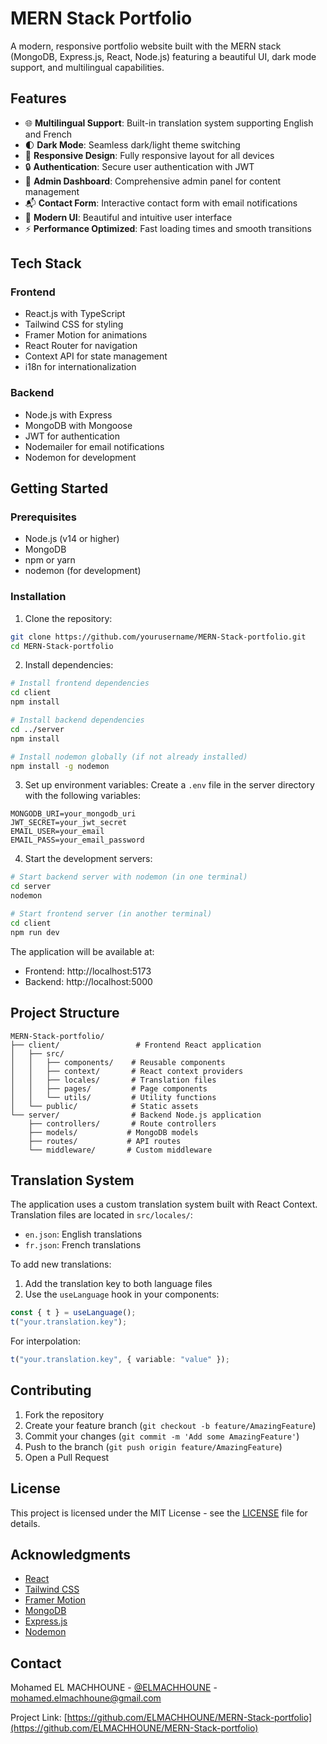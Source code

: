 # MERN Stack Portfolio

A modern, responsive portfolio website built with the MERN stack (MongoDB, Express.js, React, Node.js) featuring a beautiful UI, dark mode support, and multilingual capabilities.

## Features

- 🌐 **Multilingual Support**: Built-in translation system supporting English and French
- 🌓 **Dark Mode**: Seamless dark/light theme switching
- 📱 **Responsive Design**: Fully responsive layout for all devices
- 🔒 **Authentication**: Secure user authentication with JWT
- 👑 **Admin Dashboard**: Comprehensive admin panel for content management
- 📬 **Contact Form**: Interactive contact form with email notifications
- 🎨 **Modern UI**: Beautiful and intuitive user interface
- ⚡ **Performance Optimized**: Fast loading times and smooth transitions

## Tech Stack

### Frontend

- React.js with TypeScript
- Tailwind CSS for styling
- Framer Motion for animations
- React Router for navigation
- Context API for state management
- i18n for internationalization

### Backend

- Node.js with Express
- MongoDB with Mongoose
- JWT for authentication
- Nodemailer for email notifications
- Nodemon for development

## Getting Started

### Prerequisites

- Node.js (v14 or higher)
- MongoDB
- npm or yarn
- nodemon (for development)

### Installation

1. Clone the repository:

```bash
git clone https://github.com/yourusername/MERN-Stack-portfolio.git
cd MERN-Stack-portfolio
```

2. Install dependencies:

```bash
# Install frontend dependencies
cd client
npm install

# Install backend dependencies
cd ../server
npm install

# Install nodemon globally (if not already installed)
npm install -g nodemon
```

3. Set up environment variables:
   Create a `.env` file in the server directory with the following variables:

```env
MONGODB_URI=your_mongodb_uri
JWT_SECRET=your_jwt_secret
EMAIL_USER=your_email
EMAIL_PASS=your_email_password
```

4. Start the development servers:

```bash
# Start backend server with nodemon (in one terminal)
cd server
nodemon

# Start frontend server (in another terminal)
cd client
npm run dev
```

The application will be available at:

- Frontend: http://localhost:5173
- Backend: http://localhost:5000

## Project Structure

```
MERN-Stack-portfolio/
├── client/                 # Frontend React application
│   ├── src/
│   │   ├── components/    # Reusable components
│   │   ├── context/       # React context providers
│   │   ├── locales/       # Translation files
│   │   ├── pages/         # Page components
│   │   └── utils/         # Utility functions
│   └── public/            # Static assets
└── server/                # Backend Node.js application
    ├── controllers/       # Route controllers
    ├── models/           # MongoDB models
    ├── routes/           # API routes
    └── middleware/       # Custom middleware
```

## Translation System

The application uses a custom translation system built with React Context. Translation files are located in `src/locales/`:

- `en.json`: English translations
- `fr.json`: French translations

To add new translations:

1. Add the translation key to both language files
2. Use the `useLanguage` hook in your components:

```typescript
const { t } = useLanguage();
t("your.translation.key");
```

For interpolation:

```typescript
t("your.translation.key", { variable: "value" });
```

## Contributing

1. Fork the repository
2. Create your feature branch (`git checkout -b feature/AmazingFeature`)
3. Commit your changes (`git commit -m 'Add some AmazingFeature'`)
4. Push to the branch (`git push origin feature/AmazingFeature`)
5. Open a Pull Request

## License

This project is licensed under the MIT License - see the [LICENSE](LICENSE) file for details.

## Acknowledgments

- [React](https://reactjs.org/)
- [Tailwind CSS](https://tailwindcss.com/)
- [Framer Motion](https://www.framer.com/motion/)
- [MongoDB](https://www.mongodb.com/)
- [Express.js](https://expressjs.com/)
- [Nodemon](https://nodemon.io/)

## Contact

Mohamed EL MACHHOUNE - [@ELMACHHOUNE](https://github.com/ELMACHHOUNE) - mohamed.elmachhoune@gmail.com

Project Link: [https://github.com/ELMACHHOUNE/MERN-Stack-portfolio](https://github.com/ELMACHHOUNE/MERN-Stack-portfolio)
